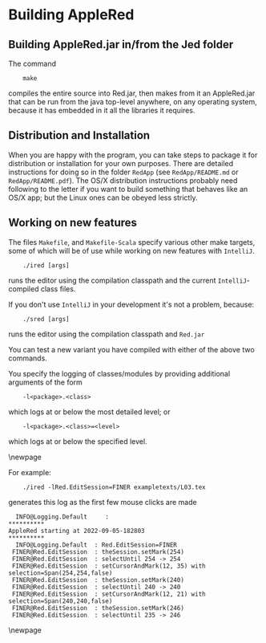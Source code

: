 Building AppleRed
=================

Building AppleRed.jar in/from the Jed folder
--------------------------------------------

The command

        make

compiles the entire source into Red.jar, then makes from it an
AppleRed.jar that can be run from the java top-level anywhere, on
any operating system, because it has embedded in it all the libraries
it requires.

Distribution and Installation
-----------------------------

When you are happy with the program, you can take steps to package
it for distribution or installation for your own purposes.  There
are detailed instructions for doing so in the folder `RedApp` (see
`RedApp/README.md` or `RedApp/README.pdf`). The OS/X distribution
instructions probably need following to the letter if you want to
build something that behaves like an OS/X app; but the Linux ones
can be obeyed less strictly.


Working on new features
-----------------------


The files `Makefile`, and `Makefile-Scala` specify various other make
targets, some of which will be of use while working on new features
with `IntelliJ`.

        ./ired [args]

runs the editor using the compilation classpath and the current
`IntelliJ`-compiled  class files.

If you don't use `IntelliJ` in your development it's not a problem,
because:

        ./sred [args]

runs the editor using the compilation classpath and `Red.jar`



You can test a new variant you have compiled with either of the above
two commands. 

You specify the logging of classes/modules by providing additional
arguments of the form

        -l<package>.<class>

which logs at or below the most detailed level; or

        -l<package>.<class>=<level>

which logs at or below the specified level.

\newpage

For example:

        ./ired -lRed.EditSession=FINER exampletexts/L03.tex

generates this log as the first few mouse clicks are made


      INFO@Logging.Default     :
    **********
    AppleRed starting at 2022-09-05-182803
    **********
      INFO@Logging.Default  : Red.EditSession=FINER
     FINER@Red.EditSession  : theSession.setMark(254)
     FINER@Red.EditSession  : selectUntil 254 -> 254
     FINER@Red.EditSession  : setCursorAndMark(12, 35) with selection=Span(254,254,false)
     FINER@Red.EditSession  : theSession.setMark(240)
     FINER@Red.EditSession  : selectUntil 240 -> 240
     FINER@Red.EditSession  : setCursorAndMark(12, 21) with selection=Span(240,240,false)
     FINER@Red.EditSession  : theSession.setMark(246)
     FINER@Red.EditSession  : selectUntil 235 -> 246

\newpage

